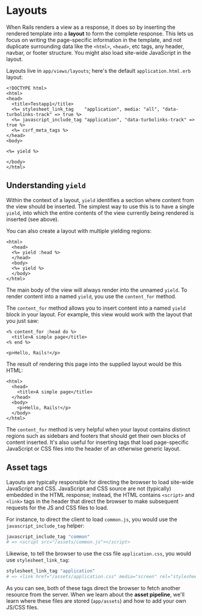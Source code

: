 # Layouts

When Rails renders a view as a response, it does so by inserting the
rendered template into a **layout** to form the complete
response. This lets us focus on writing the page-specific information
in the template, and not duplicate surrounding data like the `<html>`,
`<head>`, etc tags, any header, navbar, or footer structure. You might
also load site-wide JavaScript in the layout.

Layouts live in `app/views/layouts`; here's the default
`application.html.erb` layout:

```erb
<!DOCTYPE html>
<html>
<head>
  <title>Testapp1</title>
  <%= stylesheet_link_tag    "application", media: "all", "data-turbolinks-track" => true %>
  <%= javascript_include_tag "application", "data-turbolinks-track" => true %>
  <%= csrf_meta_tags %>
</head>
<body>

<%= yield %>

</body>
</html>
```

## Understanding `yield`

Within the context of a layout, `yield` identifies a section where
content from the view should be inserted. The simplest way to use this
is to have a single `yield`, into which the entire contents of the
view currently being rendered is inserted (see above).

You can also create a layout with multiple yielding regions:

```erb
<html>
  <head>
  <%= yield :head %>
  </head>
  <body>
  <%= yield %>
  </body>
</html>
```

The main body of the view will always render into the unnamed
`yield`. To render content into a named `yield`, you use the
`content_for` method.

The `content_for` method allows you to insert content into a named
`yield` block in your layout. For example, this view would work with
the layout that you just saw:

```erb
<% content_for :head do %>
  <title>A simple page</title>
<% end %>

<p>Hello, Rails!</p>
```

The result of rendering this page into the supplied layout would be
this HTML:

```erb
<html>
  <head>
    <title>A simple page</title>
  </head>
  <body>
    <p>Hello, Rails!</p>
  </body>
</html>
```

The `content_for` method is very helpful when your layout contains
distinct regions such as sidebars and footers that should get their
own blocks of content inserted. It's also useful for inserting tags
that load page-specific JavaScript or CSS files into the header of an
otherwise generic layout.

## Asset tags

Layouts are typically responsible for directing the browser to load
site-wide JavaScript and CSS. JavaScript and CSS source are not
(typically) embedded in the HTML response; instead, the HTML contains
`<script>` and `<link>` tags in the header that direct the browser to
make subsequent requests for the JS and CSS files to load.

For instance, to direct the client to load `common.js`, you would use
the `javascript_include_tag` helper:

```ruby
javascript_include_tag "common"
# => <script src="/assets/common.js"></script>
```

Likewise, to tell the browser to use the css file `application.css`,
you would use `stylesheet_link_tag`:

```ruby
stylesheet_link_tag "application"
# => <link href="/assets/application.css" media="screen" rel="stylesheet" />
```

As you can see, both of these tags direct the browser to fetch another
resource from the server. When we learn about the **asset pipeline**,
we'll learn where these files are stored (`app/assets`) and how to add
your own JS/CSS files.
